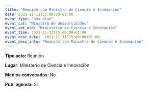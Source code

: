 ```yaml
---
title: "Reunión con Ministra de Ciencia e Innovación"
date: 2021-11-11T15:00:00+01:00
event_type: "box_blue" 
event_cat: "Ministro de Universidades"
event_cat_old: "Ministerio de Ciencia e Innovación"
event_time: 2021-11-11T15:00:00+01:00
event_desc_date:  2021-11-11T15:00:00+01:00
event_desc_info: "Reunión con Ministra de Ciencia e Innovación"
---
```

<p class="card-light list_schedule_description"><b>Tipo acto:</b> Reunión
</p>
<p class="card-light list_schedule_description"><b>Lugar:</b> Ministerio de Ciencia e Innovación
</p>
<p class="card-light list_schedule_description"><b>Medios convocados:</b> No
</p>
<p class="card-light list_schedule_description"><b>Pub. agenda:</b> Sí
</p>